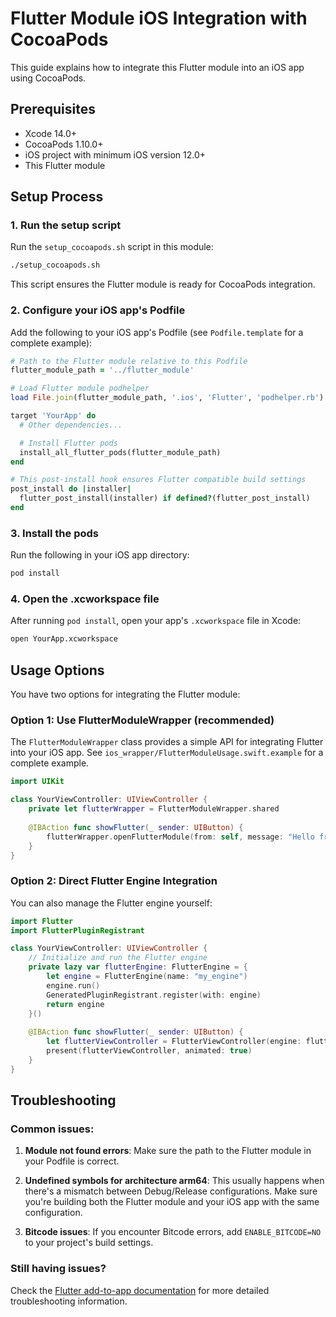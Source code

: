 # Flutter Module iOS Integration with CocoaPods

This guide explains how to integrate this Flutter module into an iOS app using CocoaPods.

## Prerequisites

- Xcode 14.0+
- CocoaPods 1.10.0+
- iOS project with minimum iOS version 12.0+
- This Flutter module

## Setup Process

### 1. Run the setup script

Run the `setup_cocoapods.sh` script in this module:

```bash
./setup_cocoapods.sh
```

This script ensures the Flutter module is ready for CocoaPods integration.

### 2. Configure your iOS app's Podfile

Add the following to your iOS app's Podfile (see `Podfile.template` for a complete example):

```ruby
# Path to the Flutter module relative to this Podfile
flutter_module_path = '../flutter_module'

# Load Flutter module podhelper
load File.join(flutter_module_path, '.ios', 'Flutter', 'podhelper.rb')

target 'YourApp' do
  # Other dependencies...

  # Install Flutter pods
  install_all_flutter_pods(flutter_module_path)
end

# This post-install hook ensures Flutter compatible build settings
post_install do |installer|
  flutter_post_install(installer) if defined?(flutter_post_install)
end
```

### 3. Install the pods

Run the following in your iOS app directory:

```bash
pod install
```

### 4. Open the .xcworkspace file

After running `pod install`, open your app's `.xcworkspace` file in Xcode:

```bash
open YourApp.xcworkspace
```

## Usage Options

You have two options for integrating the Flutter module:

### Option 1: Use FlutterModuleWrapper (recommended)

The `FlutterModuleWrapper` class provides a simple API for integrating Flutter into your iOS app. See `ios_wrapper/FlutterModuleUsage.swift.example` for a complete example.

```swift
import UIKit

class YourViewController: UIViewController {
    private let flutterWrapper = FlutterModuleWrapper.shared
    
    @IBAction func showFlutter(_ sender: UIButton) {
        flutterWrapper.openFlutterModule(from: self, message: "Hello from iOS!")
    }
}
```

### Option 2: Direct Flutter Engine Integration

You can also manage the Flutter engine yourself:

```swift
import Flutter
import FlutterPluginRegistrant

class YourViewController: UIViewController {
    // Initialize and run the Flutter engine
    private lazy var flutterEngine: FlutterEngine = {
        let engine = FlutterEngine(name: "my_engine")
        engine.run()
        GeneratedPluginRegistrant.register(with: engine)
        return engine
    }()
    
    @IBAction func showFlutter(_ sender: UIButton) {
        let flutterViewController = FlutterViewController(engine: flutterEngine, nibName: nil, bundle: nil)
        present(flutterViewController, animated: true)
    }
}
```

## Troubleshooting

### Common issues:

1. **Module not found errors**: Make sure the path to the Flutter module in your Podfile is correct.

2. **Undefined symbols for architecture arm64**: This usually happens when there's a mismatch between Debug/Release configurations. Make sure you're building both the Flutter module and your iOS app with the same configuration.

3. **Bitcode issues**: If you encounter Bitcode errors, add `ENABLE_BITCODE=NO` to your project's build settings.

### Still having issues?

Check the [Flutter add-to-app documentation](https://docs.flutter.dev/add-to-app/ios/project-setup) for more detailed troubleshooting information. 